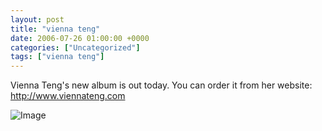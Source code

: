 ```yaml
---
layout: post
title: "vienna teng"
date: 2006-07-26 01:00:00 +0000
categories: ["Uncategorized"]
tags: ["vienna teng"]
---
```


Vienna Teng's new album is out today. You can order it from her website: http://www.viennateng.com

![Image](http://photos.viennateng.com/1-Dreaming/full/KD3V0115.jpg)